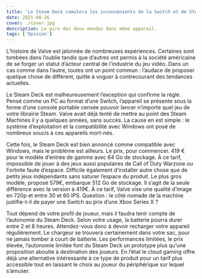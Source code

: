 ```yaml
---
title: 'Le Steam Deck cumulera les inconvénients de la Switch et de Steam'
date: 2021-08-26
cover: ./cover.jpg
description: Le pire des deux mondes dans même appareil.
tags: ['Opinion']
---
```


L’histoire de Valve est jalonnée de nombreuses expériences. Certaines sont tombées dans l’oublie tandis que d’autres ont permis à la société américaine de se forger un statut d’acteur central de l’industrie du jeu vidéo. Dans un cas comme dans l’autre, toutes ont un point commun : l’audace de proposer quelque chose de différent, quitte à voguer à contrecourant des tendances actuelles.

Le Steam Deck est malheureusement l’exception qui confirme la règle. Pensé comme un PC au format d’une Switch, l’appareil se présente sous la forme d’une console portable censée pouvoir lancer n’importe quel jeu de votre librairie Steam.
Valve avait déjà tenté de mettre au point des Steam Machines il y a quelques années, sans succès. La cause en est simple : le système d’exploitation et la compatibilité avec Windows ont posé de nombreux soucis à ces appareils mort-nés.

Cette fois, le Steam Deck est bien annoncé comme compatible avec Windows, mais le problème est ailleurs.
Le prix, pour commencer. 419 € pour le modèle d’entrée de gamme avec 64 Go de stockage. À ce tarif, impossible de jouer à des jeux aussi populaires de Call of Duty Warzone ou Fortnite faute d’espace. Difficile également d’installer autre chose que de petits jeux indépendants sans saturer l’espace du produit. Le plus gros modèle, proposé 579€, embarque 512 Go de stockage. Il s’agit de la seule différence avec la version à 419€. À ce tarif, Valve vise une qualité d’image en 720p et entre 30 et 60 IPS.
Question : le côté nomade de la machine justifie-t-il de payer une Switch au prix d’une Xbox Series X ?

Tout dépend de votre profil de joueur, mais il faudra tenir compte de l’autonomie du Steam Deck. Selon votre usage, la batterie pourra durer entre 2 et 8 heures. Attendez-vous donc à devoir recharger votre appareil régulièrement. Le chargeur se trouvera certainement dans votre sac, pour ne jamais tomber à court de batterie.
Les performances limitées, le prix élevée, l’autonomie limitée font du Steam Deck un prototype plus qu’une proposition aboutie à destination des joueurs. En l’état le cloud gaming offre déjà une alternative intéressante à ce type de produit pour un tarif plus accessible tout en laissant le choix au joueur du périphérique sur lequel s’amuser.
